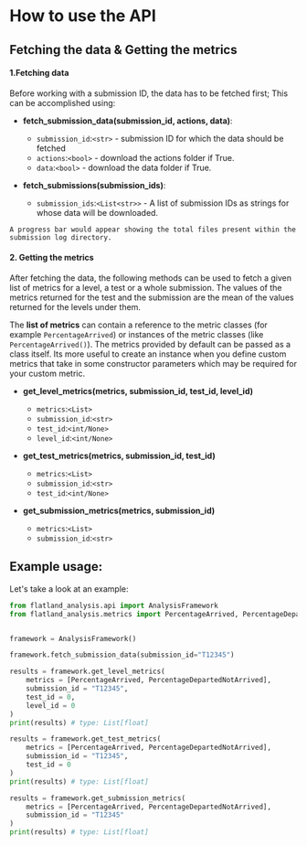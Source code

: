 # How to use the API

## Fetching the data & Getting the metrics

#### 1.Fetching data

Before working with a submission ID, the data has to be fetched first; This can be accomplished using:

-   **fetch_submission_data(submission_id, actions, data)**:

    -   `submission_id`:`<str>` - submission ID for which the data should be fetched
    -   `actions`:`<bool>` - download the actions folder if True.
    -   `data`:`<bool>` - download the data folder if True.

-   **fetch_submissions(submission_ids)**:
    -   `submission_ids`:`<List<str>>` - A list of submission IDs as strings for whose data will be downloaded.

```{note}
A progress bar would appear showing the total files present within the submission log directory.
```

#### 2. Getting the metrics

After fetching the data, the following methods can be used to fetch a given list of metrics for a level, a test or a whole submission. The values of the metrics returned for the test and the submission are the mean of the values returned for the levels under them.

The **list of metrics** can contain a reference to the metric classes (for example `PercentageArrived`) or instances of the metric classes (like `PercentageArrived()`). The metrics provided by default can be passed as a class itself. Its more useful to create an instance when you define custom metrics that take in some constructor parameters which may be required for your custom metric.

-   **get_level_metrics(metrics, submission_id, test_id, level_id)**

    -   `metrics`:`<List>`
    -   `submission_id`:`<str>`
    -   `test_id`:`<int/None>`
    -   `level_id`:`<int/None>`

-   **get_test_metrics(metrics, submission_id, test_id)**

    -   `metrics`:`<List>`
    -   `submission_id`:`<str>`
    -   `test_id`:`<int/None>`

-   **get_submission_metrics(metrics, submission_id)**
    -   `metrics`:`<List>`
    -   `submission_id`:`<str>`

## Example usage:

Let's take a look at an example:

```python
from flatland_analysis.api import AnalysisFramework
from flatland_analysis.metrics import PercentageArrived, PercentageDepartedNotArrived


framework = AnalysisFramework()

framework.fetch_submission_data(submission_id="T12345")

results = framework.get_level_metrics(
    metrics = [PercentageArrived, PercentageDepartedNotArrived],
    submission_id = "T12345",
    test_id = 0,
    level_id = 0
)
print(results) # type: List[float]

results = framework.get_test_metrics(
    metrics = [PercentageArrived, PercentageDepartedNotArrived],
    submission_id = "T12345",
    test_id = 0
)
print(results) # type: List[float]

results = framework.get_submission_metrics(
    metrics = [PercentageArrived, PercentageDepartedNotArrived],
    submission_id = "T12345"
)
print(results) # type: List[float]
```
